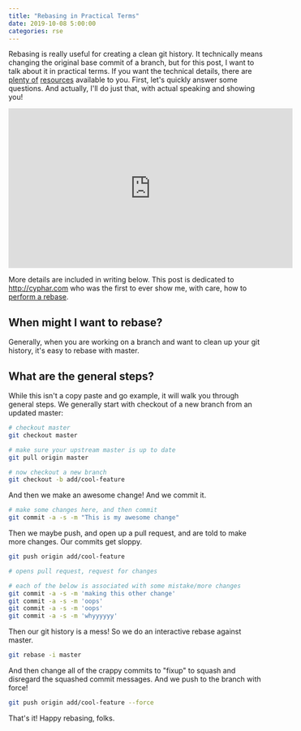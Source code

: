 ```yaml
---
title: "Rebasing in Practical Terms"
date: 2019-10-08 5:00:00
categories: rse
---
```


Rebasing is really useful for creating a clean git history. It technically means
changing the original base commit of a branch, but for this post, I want to talk
about it in practical terms. If you want the technical details, there are
<a href="https://seesparkbox.com/foundry/to_squash_or_not_to_squash" target="_blank">plenty of</a> 
<a href="https://blog.carbonfive.com/2017/08/28/always-squash-and-rebase-your-git-commits/" target="_blank">resources</a> available to you. First, let's quickly answer some questions. And actually, I'll do just that, with actual speaking
and showing you!

<iframe width="560" height="315" src="https://www.youtube.com/embed/9F4RE2_yn6I" frameborder="0" allow="accelerometer; autoplay; encrypted-media; gyroscope; picture-in-picture" allowfullscreen></iframe>

More details are included in writing below. This post is dedicated to <a href="Aleksa Sarai" target="_blank">http://cyphar.com</a> who was the first to ever show me, with care, how to <a href="https://asciinema.org/a/Cfl6HLqYxpcUfRbBli6SbF5Gg" target="_blank">perform a rebase</a>.

## When might I want to rebase?

Generally, when you are working on a branch and want to clean up your git history,
it's easy to rebase with master.

## What are the general steps?

While this isn't a copy paste and go example, it will walk you through general steps.
We generally start with checkout of a new branch from an updated master:

```bash
# checkout master
git checkout master

# make sure your upstream master is up to date
git pull origin master

# now checkout a new branch
git checkout -b add/cool-feature
```

And then we make an awesome change! And we commit it.

```bash
# make some changes here, and then commit
git commit -a -s -m "This is my awesome change"
```

Then we maybe push, and open up a pull request, and are told to make more changes.
Our commits get sloppy.

```bash
git push origin add/cool-feature

# opens pull request, request for changes

# each of the below is associated with some mistake/more changes
git commit -a -s -m 'making this other change'
git commit -a -s -m 'oops'
git commit -a -s -m 'oops'
git commit -a -s -m 'whyyyyyy'
```

Then our git history is a mess! So we do an interactive rebase against master.

```bash
git rebase -i master
```

And then change all of the crappy commits to "fixup" to squash and disregard the
squashed commit messages. And we push to the branch with force!

```bash
git push origin add/cool-feature --force
```

That's it! Happy rebasing, folks.
